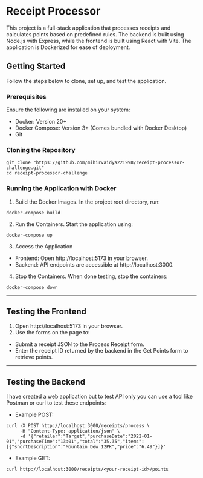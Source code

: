 # Receipt Processor

This project is a full-stack application that processes receipts and calculates points based on predefined rules. The backend is built using Node.js with Express, while the frontend is built using React with Vite. The application is Dockerized for ease of deployment.

## Getting Started

Follow the steps below to clone, set up, and test the application.

### Prerequisites

Ensure the following are installed on your system:

- Docker: Version 20+
- Docker Compose: Version 3+ (Comes bundled with Docker Desktop)
- Git

### Cloning the Repository

```text
git clone "https://github.com/mihirvaidya221998/receipt-processor-challenge.git"
cd receipt-processor-challenge
```

### Running the Application with Docker

1. Build the Docker Images. In the project root directory, run:

```text
docker-compose build
```

2. Run the Containers. Start the application using:

```text
docker-compose up
```

3. Access the Application

- Frontend: Open http://localhost:5173 in your browser.
- Backend: API endpoints are accessible at http://localhost:3000.

4. Stop the Containers. When done testing, stop the containers:

```text
docker-compose down
```

---

## Testing the Frontend

1. Open http://localhost:5173 in your browser.
2. Use the forms on the page to:

- Submit a receipt JSON to the Process Receipt form.
- Enter the receipt ID returned by the backend in the Get Points form to retrieve points.

---

## Testing the Backend

I have created a web application but to test API only you can use a tool like Postman or curl to test these endpoints:

- Example POST:

```text
curl -X POST http://localhost:3000/receipts/process \
     -H "Content-Type: application/json" \
     -d '{"retailer":"Target","purchaseDate":"2022-01-01","purchaseTime":"13:01","total":"35.35","items":[{"shortDescription":"Mountain Dew 12PK","price":"6.49"}]}'
```

- Example GET:

```text
curl http://localhost:3000/receipts/<your-receipt-id>/points
```
